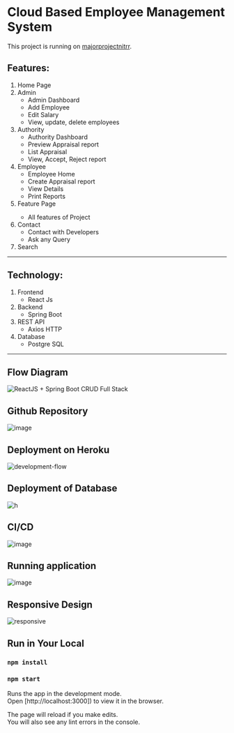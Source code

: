 # Cloud Based Employee Management System

This project is running on [majorprojectnitrr](https://majorprojectnitrr.herokuapp.com/).

## Features:

<ol>
  
  <li>Home Page</li>
    
  <li>
    Admin
      <ul>
        <li>Admin Dashboard</li>
        <li>Add Employee</li>
        <li>Edit Salary</li>
        <li>View, update, delete employees</li>
    </ul>
  </li>
    
  <li>
    Authority
    <ul>
        <li>Authority Dashboard</li>
        <li>Preview Appraisal report</li>
        <li>List Appraisal</li>
        <li>View, Accept, Reject report</li>
    </ul>
  </li>
    
  <li>
    Employee
    <ul>
        <li>Employee Home</li>
        <li>Create Appraisal report</li>
        <li>View Details</li>
        <li>Print Reports</li>
    </ul>
  </li>
    
  <li>Feature Page</li>
    <ul>
      <li>All features of Project</li>
    </ul>
  <li>
    Contact
     <ul>
      <li>Contact with Developers</li>
       <li>Ask any Query</li>
    </ul>
   </li>
  <li>Search</li>
    
</ol>
<hr/>

## Technology:

<ol>
  <li>Frontend
    <ul>
      <li>React Js</li>
    </ul>
  </li>
  <li>Backend
     <ul>
      <li>Spring Boot</li>
    </ul>
  </li>
  <li>REST API
     <ul>
      <li>Axios HTTP</li>
    </ul>
  </li>
  <li>
    Database
    <ul>
      <li>Postgre SQL</li>
    </ul>
  </li>
</ol>
</b>
<hr/>


## Flow Diagram

![ReactJS + Spring Boot CRUD Full Stack](https://user-images.githubusercontent.com/43608832/162602580-f59536f3-e0e0-4461-b8e1-107987879c0c.png)


## Github Repository

![image](https://user-images.githubusercontent.com/43608832/162602820-e4fce416-3266-42fe-8a28-57bece07a062.png)



## Deployment on Heroku

![development-flow](https://user-images.githubusercontent.com/43608832/162603152-2c370c4f-8e46-4d56-afc8-28d8131598d5.png)


## Deployment of Database

![h](https://user-images.githubusercontent.com/43608832/162605173-f6d7fe2b-a18f-4556-acd1-171afa3e377f.png)


## CI/CD
![image](https://user-images.githubusercontent.com/43608832/162602880-ba5d897f-4823-408f-91de-3fa160dc9872.png)



## Running application
![image](https://user-images.githubusercontent.com/43608832/162604444-9a9b8f8e-76fe-486d-bca3-61cdf73970a0.png)

## Responsive Design

![responsive](https://user-images.githubusercontent.com/43608832/162604832-a990afba-f963-4945-8202-9c8f5cab4601.png)

## Run in Your Local

### `npm install`


### `npm start`

Runs the app in the development mode.\
Open [http://localhost:3000]) to view it in the browser.

The page will reload if you make edits.\
You will also see any lint errors in the console.

